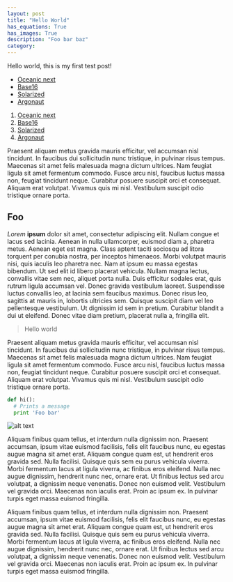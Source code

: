 ```yaml
---
layout: post
title: "Hello World"
has_equations: True
has_images: True
description: "Foo bar baz"
category:
---
```


Hello world, this is my first test post!

- [Oceanic next](https://github.com/voronianski/oceanic-next-color-scheme)
- [Base16](https://chriskempson.github.io/base16/)
- [Solarized](http://www.lispcast.com/solarized-cheat-sheet)
- [Argonaut](https://github.com/pwaleczek/Argonaut-theme)

1. [Oceanic next](https://github.com/voronianski/oceanic-next-color-scheme)
1. [Base16](https://chriskempson.github.io/base16/)
1. [Solarized](http://www.lispcast.com/solarized-cheat-sheet)
1. [Argonaut](https://github.com/pwaleczek/Argonaut-theme)

Praesent aliquam metus gravida mauris efficitur, vel accumsan nisl tincidunt. In faucibus dui sollicitudin nunc tristique, in pulvinar risus tempus. Maecenas sit amet felis malesuada magna dictum ultrices. Nam feugiat ligula sit amet fermentum commodo. Fusce arcu nisl, faucibus luctus massa non, feugiat tincidunt neque. Curabitur posuere suscipit orci et consequat. Aliquam erat volutpat. Vivamus quis mi nisl. Vestibulum suscipit odio tristique ornare porta.

## Foo
*Lorem* **ipsum** dolor sit amet, consectetur adipiscing elit. Nullam congue et lacus sed lacinia. Aenean in nulla ullamcorper, euismod diam a, pharetra metus. Aenean eget est magna. Class aptent taciti sociosqu ad litora torquent per conubia nostra, per inceptos himenaeos. Morbi volutpat mauris nisi, quis iaculis leo pharetra nec. Nam at ipsum eu massa egestas bibendum. Ut sed elit id libero placerat vehicula. Nullam magna lectus, convallis vitae sem nec, aliquet porta nulla. Duis efficitur sodales erat, quis rutrum ligula accumsan vel. Donec gravida vestibulum laoreet. Suspendisse luctus convallis leo, at lacinia sem faucibus maximus. Donec risus leo, sagittis at mauris in, lobortis ultricies sem. Quisque suscipit diam vel leo pellentesque vestibulum. Ut dignissim id sem in pretium. Curabitur blandit a dui ut eleifend. Donec vitae diam pretium, placerat nulla a, fringilla elit.

> Hello world

Praesent aliquam metus gravida mauris efficitur, vel accumsan nisl tincidunt. In faucibus dui sollicitudin nunc tristique, in pulvinar risus tempus. Maecenas sit amet felis malesuada magna dictum ultrices. Nam feugiat ligula sit amet fermentum commodo. Fusce arcu nisl, faucibus luctus massa non, feugiat tincidunt neque. Curabitur posuere suscipit orci et consequat. Aliquam erat volutpat. Vivamus quis mi nisl. Vestibulum suscipit odio tristique ornare porta.

```python
def hi():
  # Prints a message
  print 'Foo bar'
```

![alt text](https://placekitten.com/1000/300 "A cute cat")

<div class="equation" data-expr="\displaystyle P(x)=\frac{1}{\sigma\sqrt{2\pi}}e^{-\frac{(x-\mu)^2}{2\sigma ^2}}"></div>

Aliquam finibus quam tellus, et interdum nulla dignissim non. Praesent accumsan, ipsum vitae euismod facilisis, felis elit faucibus nunc, eu egestas augue magna sit amet erat. Aliquam congue quam est, ut hendrerit eros gravida sed. Nulla facilisi. Quisque quis sem eu purus vehicula viverra. Morbi fermentum lacus at ligula viverra, ac finibus eros eleifend. Nulla nec augue dignissim, hendrerit nunc nec, ornare erat. Ut finibus lectus sed arcu volutpat, a dignissim neque venenatis. Donec non euismod velit. Vestibulum vel gravida orci. Maecenas non iaculis erat. Proin ac ipsum ex. In pulvinar turpis eget massa euismod fringilla.

Aliquam finibus quam tellus, et interdum nulla dignissim non. Praesent accumsan, ipsum vitae euismod facilisis, felis elit faucibus nunc, eu egestas augue magna sit amet erat. Aliquam congue quam est, ut hendrerit eros gravida sed. Nulla facilisi. Quisque quis sem eu purus vehicula viverra. Morbi fermentum lacus at ligula viverra, ac finibus eros eleifend. Nulla nec augue dignissim, hendrerit nunc nec, ornare erat. Ut finibus lectus sed arcu volutpat, a dignissim neque venenatis. Donec non euismod velit. Vestibulum vel gravida orci. Maecenas non iaculis erat. Proin ac ipsum ex. In pulvinar turpis eget massa euismod fringilla.
